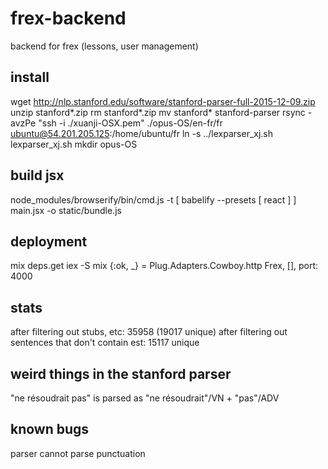 # frex-backend
backend for frex (lessons, user management)

## install

wget http://nlp.stanford.edu/software/stanford-parser-full-2015-12-09.zip
unzip stanford*.zip
rm stanford*.zip
mv stanford* stanford-parser
rsync -avzPe "ssh -i ./xuanji-OSX.pem" ./opus-OS/en-fr/fr ubuntu@54.201.205.125:/home/ubuntu/fr
ln -s ../lexparser_xj.sh lexparser_xj.sh
mkdir opus-OS

## build jsx

node_modules/browserify/bin/cmd.js -t [ babelify --presets [ react ] ] main.jsx -o static/bundle.js

## deployment

mix deps.get
iex -S mix
{:ok, _} = Plug.Adapters.Cowboy.http Frex, [], port: 4000

## stats

after filtering out stubs, etc: 35958 (19017 unique)
after filtering out sentences that don't contain est: 15117 unique

## weird things in the stanford parser

"ne résoudrait pas" is parsed as "ne résoudrait"/VN + "pas"/ADV

## known bugs

parser cannot parse punctuation


